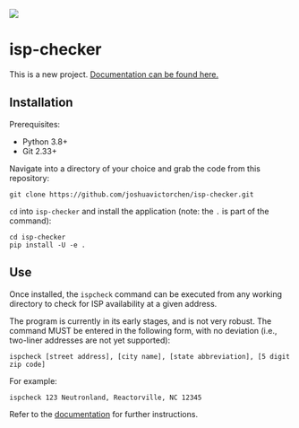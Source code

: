 [![](https://github.com/joshuavictorchen/isp-checker/actions/workflows/main.yml/badge.svg?branch=master)](https://github.com/joshuavictorchen/isp-checker/actions/workflows/main.yml)

# isp-checker

This is a new project. [Documentation can be found here.](https://joshuavictorchen.github.io/isp-checker/)

## Installation

Prerequisites:

* Python 3.8+
* Git 2.33+

Navigate into a directory of your choice and grab the code from this repository:

    git clone https://github.com/joshuavictorchen/isp-checker.git

`cd` into `isp-checker` and install the application (note: the `.` is part of the command):

    cd isp-checker
    pip install -U -e .

## Use

Once installed, the `ispcheck` command can be executed from any working directory to check for ISP availability at a given address.

The program is currently in its early stages, and is not very robust. The command MUST be entered in the following form, with no deviation (i.e., two-liner addresses are not yet supported):

    ispcheck [street address], [city name], [state abbreviation], [5 digit zip code]

For example:

    ispcheck 123 Neutronland, Reactorville, NC 12345

Refer to the [documentation](https://joshuavictorchen.github.io/isp-checker/) for further instructions.
